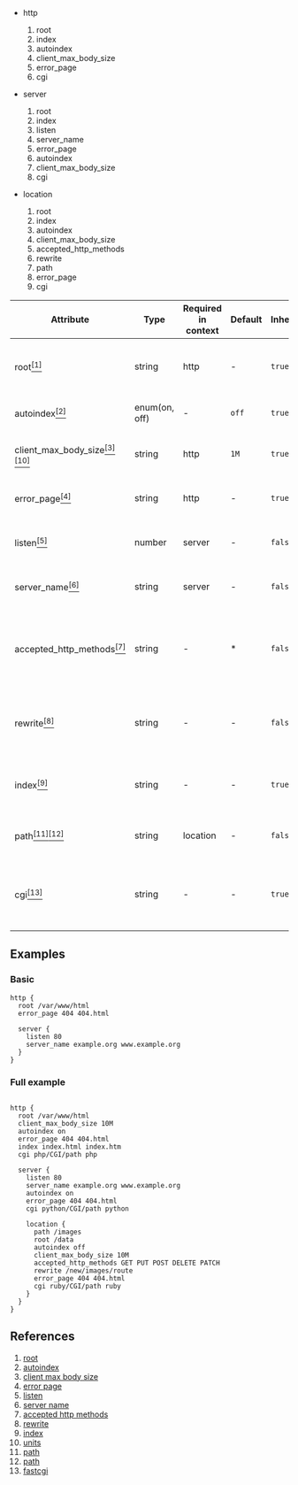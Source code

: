 - http

  1. root
  2. index
  3. autoindex
  4. client_max_body_size
  5. error_page
  6. cgi

- server

  1. root
  2. index
  3. listen
  4. server_name
  5. error_page
  6. autoindex
  7. client_max_body_size
  8. cgi

- location

  1. root
  2. index
  3. autoindex
  4. client_max_body_size
  5. accepted_http_methods
  6. rewrite
  7. path
  8. error_page
  9. cgi

| Attribute                                                                            | Type          | Required in context | Default | Inherited | Description                                                                                                                                             |
| ------------------------------------------------------------------------------------ | ------------- | ------------------- | ------- | --------- | ------------------------------------------------------------------------------------------------------------------------------------------------------- |
| root[<sup>[1]</sup>](#autoindex)                                                     | string        | http                | -       | `true`    | Specifies the root directory that will be used to search for a file. syntax: `root /var/www/html`                                                       |
| autoindex[<sup>[2]</sup>](#autoindex)                                                | enum(on, off) | -                   | `off`   | `true`    | Used to enable/disable directory listing. example: `autoindex on`                                                                                       |
| client_max_body_size[<sup>[3]</sup>](#client_max_body_size)[<sup>[10]</sup>](#units) | string        | http                | `1M`    | `true`    | Sets the maximum allowed size of the client request body. syntax: `client_max_body_size 1M`                                                             |
| error_page[<sup>[4]</sup>](#error_page)                                              | string        | http                | -       | `true`    | Syntax: `error_page code ... uri`. example: `error_page 400 404 /40x.html`                                                                              |
| listen[<sup>[5]</sup>](#listen)                                                      | number        | server              | -       | `false`   | Sets port which the server will accept requests. syntax: `listen port_number`                                                                           |
| server_name[<sup>[6]</sup>](#server_name)                                            | string        | server              | -       | `false`   | Sets names of a virtual server. syntax: `server_name example.com www.example.com`                                                                       |
| accepted_http_methods[<sup>[7]</sup>](#accepted_http_methods)                        | string        | -                   | \*      | `false`   | Sets accpeted http methods. syntax: `accepted_http_methods method ...`. example: `accepted_http_methods GET HEAD POST PUT DELETE CONNECT OPTIONS TRACE` |
| rewrite[<sup>[8]</sup>](#rewrite)                                                    | string        | -                   | -       | `false`   | URI changed as specified in the replacement string. syntax: `rewrite replacement`. example `rewrite /images`                                            |
| index[<sup>[9]</sup>](#index)                                                        | string        | -                   | -       | `true`    | Defines files that will be used as an index. syntax: `index file ...`. example `index index.html index.htm`                                             |
| path[<sup>[11]</sup>](#path_1)[<sup>[12]</sup>](#path_2)                             | string        | location            | -       | `false`   | Defines the location path. syntax: `path location_path`. example `path /`                                                                               |
| cgi[<sup>[13]</sup>](#cgi)                                                           | string        | -                   | -       | `true`    | Defines the php cgi path. syntax: `cgi path/to/php/cgi extension`. example `cgi /Users/nerraou/bin/php-7.4.33/sapi/cgi/php-cgi php`                     |

## Examples

### Basic

```
http {
  root /var/www/html
  error_page 404 404.html

  server {
    listen 80
    server_name example.org www.example.org
  }
}

```

### Full example

```

http {
  root /var/www/html
  client_max_body_size 10M
  autoindex on
  error_page 404 404.html
  index index.html index.htm
  cgi php/CGI/path php

  server {
    listen 80
    server_name example.org www.example.org
    autoindex on
    error_page 404 404.html
    cgi python/CGI/path python

    location {
      path /images
      root /data
      autoindex off
      client_max_body_size 10M
      accepted_http_methods GET PUT POST DELETE PATCH
      rewrite /new/images/route
      error_page 404 404.html
      cgi ruby/CGI/path ruby
    }
  }
}

```

## References

1. <a nane="root">[root](https://nginx.org/en/docs/http/ngx_http_core_module.html#root)
2. <a name="autoindex">[autoindex](http://nginx.org/en/docs/http/ngx_http_autoindex_module.html#autoindex)</a>
3. <a name="client_max_body_size">[client max body size](https://nginx.org/en/docs/http/ngx_http_core_module.html#client_max_body_size)</a>
4. <a name="error_page">[error page](https://nginx.org/en/docs/http/ngx_http_core_module.html#error_page)</a>
5. <a name="listen">[listen](https://nginx.org/en/docs/http/ngx_http_core_module.html#listen)</a>
6. <a name="server_name">[server name](https://nginx.org/en/docs/http/ngx_http_core_module.html#server_name)</a>
7. <a name="accepted_http_methods">[accepted http methods](https://datatracker.ietf.org/doc/html/rfc7231#section-4)</a>
8. <a name="rewrite">[rewrite](https://nginx.org/en/docs/http/ngx_http_rewrite_module.html#rewrite)</a>
9. <a name="index">[index](https://nginx.org/en/docs/http/ngx_http_index_module.html#index)</a>
10. <a name="units">[units](https://nginx.org/en/docs/syntax.html)</a>
11. <a name="path_1">[path](https://nginx.org/en/docs/http/ngx_http_core_module.html#location)</a>
12. <a name="path_2">[path](https://www.digitalocean.com/community/tutorials/nginx-location-directive)</a>
13. <a name="cgi">[fastcgi](https://www.nginx.com/resources/wiki/start/topics/examples/fastcgiexample)</a>
